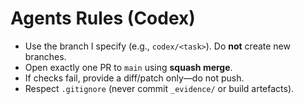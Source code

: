 # Agents Rules (Codex)

- Use the branch I specify (e.g., `codex/<task>`). Do **not** create new branches.
- Open exactly one PR to `main` using **squash merge**.
- If checks fail, provide a diff/patch only—do not push.
- Respect `.gitignore` (never commit `_evidence/` or build artefacts).
